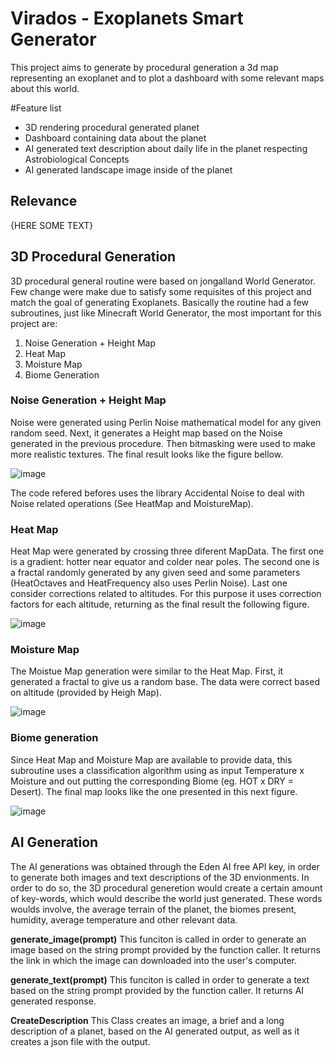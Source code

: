 # Virados - Exoplanets Smart Generator
This project aims to generate by procedural generation a 3d map representing an exoplanet and to plot a dashboard with some relevant maps about this world.

#Feature list 
- 3D rendering procedural generated planet
- Dashboard containing data about the planet
- AI generated text description about daily life in the planet respecting Astrobiological Concepts
- AI generated landscape image inside of the planet

## Relevance
{HERE SOME TEXT}

## 3D Procedural Generation
3D procedural general routine were based on jongalland World Generator. Few change were make due to satisfy some requisites of this project and match the goal of generating Exoplanets.
Basically the routine had a few subroutines, just like Minecraft World Generator, the most important for this project are:
  1) Noise Generation + Height Map
  2) Heat Map
  3) Moisture Map
  4) Biome Generation

### Noise Generation + Height Map
Noise were generated using Perlin Noise mathematical model for any given random seed. Next, it generates a Height map based on the Noise generated in the previous procedure. Then bitmasking were used to make more realistic textures. The final result looks like the figure bellow.

![image](https://github.com/jKrachinski/Virados---NASA-Hackathon/assets/129566256/c86b35e2-cfa5-4aef-8d6e-7a47deaaca8e)

The code refered befores uses the library Accidental Noise to deal with Noise related operations (See HeatMap and MoistureMap).
### Heat Map
Heat Map were generated by crossing three diferent MapData. The first one is a gradient: hotter near equator and colder near poles. The second one is a fractal randomly generated by any given seed and some parameters (HeatOctaves and HeatFrequency also uses Perlin Noise). Last one consider corrections related to altitudes. For this purpose it uses correction factors for each altitude, returning as the final result the following figure.

![image](https://github.com/jKrachinski/Virados---NASA-Hackathon/assets/129566256/19984636-71b7-4562-a601-a77dd5ce0787)

### Moisture Map
The Moistue Map generation were similar to the Heat Map. First, it generated a fractal to give us a random base. The data were correct based on altitude (provided by Heigh Map).

![image](https://github.com/jKrachinski/Virados---NASA-Hackathon/assets/129566256/8ce64dcf-df67-4452-a21e-e5962f963791)

### Biome generation
Since Heat Map and Moisture Map are available to provide data, this subroutine uses a classification algorithm using as input Temperature x Moisture and out putting the corresponding Biome (eg. HOT x DRY = Desert). The final map looks like the one presented in this next figure.

![image](https://github.com/jKrachinski/Virados---NASA-Hackathon/assets/129566256/0b328844-71ed-432a-84f4-b8a855f89d47)

## AI Generation
The AI generations was obtained through the Eden AI free API key, in order to generate both images and text descriptions of the 3D envionments. In order to do so, the 3D procedural generetion would create a certain amount of key-words, which would describe the world just generated. These words woulds involve, the average terrain of the planet, the biomes present, humidity, average temperature and other relevant data.

**generate_image(prompt)**
This funciton is called in order to generate an image based on the string prompt provided by the function caller.
It returns the link in which the image can downloaded into the user's computer.

**generate_text(prompt)**
This funciton is called in order to generate a text based on the string prompt provided by the function caller.
It returns AI generated response.

**CreateDescription**
This Class creates an image, a brief and a long description of a planet, based on the AI generated output, as well as it creates a json file with the output.
  
  
